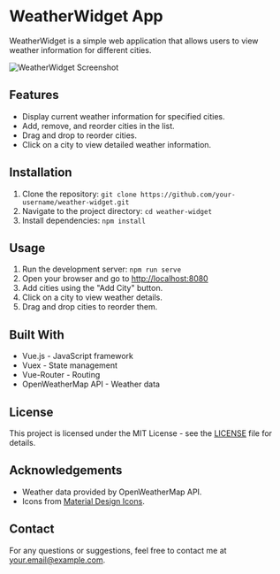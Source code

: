 # WeatherWidget App

WeatherWidget is a simple web application that allows users to view weather information for different cities.

![WeatherWidget Screenshot](/path/to/screenshot.png)

## Features

- Display current weather information for specified cities.
- Add, remove, and reorder cities in the list.
- Drag and drop to reorder cities.
- Click on a city to view detailed weather information.

## Installation

1. Clone the repository: `git clone https://github.com/your-username/weather-widget.git`
2. Navigate to the project directory: `cd weather-widget`
3. Install dependencies: `npm install`

## Usage

1. Run the development server: `npm run serve`
2. Open your browser and go to [http://localhost:8080](http://localhost:8080)
3. Add cities using the "Add City" button.
4. Click on a city to view weather details.
5. Drag and drop cities to reorder them.

## Built With

- Vue.js - JavaScript framework
- Vuex - State management
- Vue-Router - Routing
- OpenWeatherMap API - Weather data

## License

This project is licensed under the MIT License - see the [LICENSE](LICENSE) file for details.

## Acknowledgements

- Weather data provided by OpenWeatherMap API.
- Icons from [Material Design Icons](https://materialdesignicons.com/).

## Contact

For any questions or suggestions, feel free to contact me at your.email@example.com.
